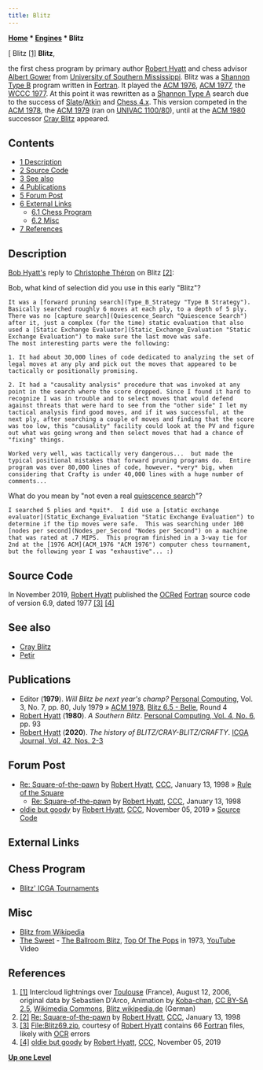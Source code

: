 ```yaml
---
title: Blitz
---
```

**[Home](Home "Home") * [Engines](Engines "Engines") * Blitz**

\[ Blitz <a id="cite-note-1" href="#cite-ref-1">[1]</a>
**Blitz**,

the first chess program by primary author [Robert Hyatt](Robert_Hyatt "Robert Hyatt") and chess advisor [Albert Gower](Albert_Gower "Albert Gower") from [University of Southern Mississippi](University_of_Southern_Mississippi "University of Southern Mississippi"). Blitz was a [Shannon Type B](Type_B_Strategy "Type B Strategy") program written in [Fortran](Fortran "Fortran"). It played the [ACM 1976](ACM_1976 "ACM 1976"), [ACM 1977](ACM_1977 "ACM 1977"), the [WCCC 1977](WCCC_1977 "WCCC 1977"). At this point it was rewritten as a [Shannon Type A](Type_A_Strategy "Type A Strategy") search due to the success of [Slate](David_Slate "David Slate")/[Atkin](Larry_Atkin "Larry Atkin") and [Chess 4.x](</Chess_(Program)#Chess_4.0_-_4.9> "Chess (Program)"). This version competed in the [ACM 1978](ACM_1978 "ACM 1978"), the [ACM 1979](ACM_1979 "ACM 1979") (ran on [UNIVAC 1100/80](UNIVAC_1100 "UNIVAC 1100")), until at the [ACM 1980](ACM_1980 "ACM 1980") successor [Cray Blitz](Cray_Blitz "Cray Blitz") appeared.

## Contents

- [1 Description](#description)
- [2 Source Code](#source-code)
- [3 See also](#see-also)
- [4 Publications](#publications)
- [5 Forum Post](#forum-post)
- [6 External Links](#external-links)
  - [6.1 Chess Program](#chess-program)
  - [6.2 Misc](#misc)
- [7 References](#references)

## Description

[Bob Hyatt's](Robert_Hyatt "Robert Hyatt") reply to [Christophe Théron](Christophe_Th%C3%A9ron "Christophe Théron") on Blitz <a id="cite-note-2" href="#cite-ref-2">[2]</a>:

Bob, what kind of selection did you use in this early "Blitz"?

```
It was a [forward pruning search](Type_B_Strategy "Type B Strategy").  Basically searched roughly 6 moves at each ply, to a depth of 5 ply.  There was no [capture search](Quiescence_Search "Quiescence Search") after it, just a complex (for the time) static evaluation that also used a [Static Exchange Evaluator](Static_Exchange_Evaluation "Static Exchange Evaluation") to make sure the last move was safe. 
The most interesting parts were the following:

```

```
1. It had about 30,000 lines of code dedicated to analyzing the set of legal moves at any ply and pick out the moves that appeared to be tactically or positionally promising.

```

```
2. It had a "causality analysis" procedure that was invoked at any point in the search where the score dropped. Since I found it hard to recognize I was in trouble and to select moves that would defend against threats that were hard to see from the "other side" I let my tactical analysis find good moves, and if it was successful, at the next ply, after searching a couple of moves and finding that the score was too low, this "causality" facility could look at the PV and figure out what was going wrong and then select moves that had a chance of "fixing" things.

```

```
Worked very well, was tactically very dangerous...  but made the typical positional mistakes that forward pruning programs do.  Entire program was over 80,000 lines of code, however. *very* big, when considering that Crafty is under 40,000 lines with a huge number of comments... 

```

What do you mean by "not even a real [quiescence search](Quiescence_Search "Quiescence Search")"?

```
I searched 5 plies and *quit*.  I did use a [static exchange evaluator](Static_Exchange_Evaluation "Static Exchange Evaluation") to determine if the tip moves were safe.  This was searching under 100 [nodes per second](Nodes_per_Second "Nodes per Second") on a machine that was rated at .7 MIPS.  This program finished in a 3-way tie for 2nd at the [1976 ACM](ACM_1976 "ACM 1976") computer chess tournament, but the following year I was "exhaustive"... :) 

```

## Source Code

In November 2019, [Robert Hyatt](Robert_Hyatt "Robert Hyatt") published the [OCRed](https://en.wikipedia.org/wiki/Optical_character_recognition) [Fortran](Fortran "Fortran") source code of version 6.9, dated 1977 <a id="cite-note-3" href="#cite-ref-3">[3]</a> <a id="cite-note-4" href="#cite-ref-4">[4]</a>

## See also

- [Cray Blitz](Cray_Blitz "Cray Blitz")
- [Petir](Petir "Petir")

## Publications

- Editor (**1979**). *Will Blitz be next year's champ?* [Personal Computing](Personal_Computing "Personal Computing"), Vol. 3, No. 7, pp. 80, July 1979 » [ACM 1978](ACM_1978 "ACM 1978"), [Blitz 6.5 - Belle](Belle#Blitz "Belle"), Round 4
- [Robert Hyatt](Robert_Hyatt "Robert Hyatt") (**1980**). *A Southern Blitz*. [Personal Computing, Vol. 4, No. 6](Personal_Computing#4_6 "Personal Computing"), pp. 93
- [Robert Hyatt](Robert_Hyatt "Robert Hyatt") (**2020**). *The history of BLITZ/CRAY-BLITZ/CRAFTY*. [ICGA Journal, Vol. 42, Nos. 2-3](ICGA_Journal#42_23 "ICGA Journal")

## Forum Post

- [Re: Square-of-the-pawn](https://www.stmintz.com/ccc/index.php?id=14009) by [Robert Hyatt](Robert_Hyatt "Robert Hyatt"), [CCC](CCC "CCC"), January 13, 1998 » [Rule of the Square](Rule_of_the_Square "Rule of the Square")
  - [Re: Square-of-the-pawn](https://www.stmintz.com/ccc/index.php?id=14031) by [Robert Hyatt](Robert_Hyatt "Robert Hyatt"), [CCC](CCC "CCC"), January 13, 1998
- [oldie but goody](http://www.talkchess.com/forum3/viewtopic.php?f=7&t=72255) by [Robert Hyatt](Robert_Hyatt "Robert Hyatt"), [CCC](CCC "CCC"), November 05, 2019 » [Source Code](#source-code)

## External Links

## Chess Program

- [Blitz' ICGA Tournaments](https://www.game-ai-forum.org/icga-tournaments/program.php?id=435)

## Misc

- [Blitz from Wikipedia](https://en.wikipedia.org/wiki/Blitz)
- [The Sweet](Category:The_Sweet "Category:The Sweet") - [The Ballroom Blitz](https://en.wikipedia.org/wiki/The_Ballroom_Blitz), [Top Of The Pops](https://en.wikipedia.org/wiki/Top_of_the_Pops) in 1973, [YouTube](https://en.wikipedia.org/wiki/YouTube) Video

## References

1. <a id="cite-ref-1" href="#cite-note-1">[1]</a> Intercloud lightnings over [Toulouse](https://en.wikipedia.org/wiki/Toulouse) (France), August 12, 2006, original data by Sebastien D'Arco, Animation by [Koba-chan](https://commons.wikimedia.org/wiki/User:Koba-chan), [CC BY-SA 2.5](https://creativecommons.org/licenses/by-sa/2.5/), [Wikimedia Commons](https://de.wikipedia.org/wiki/Wikimedia_Commons), [Blitz wikipedia.de](http://de.wikipedia.org/wiki/Blitz) (German)
1. <a id="cite-ref-2" href="#cite-note-2">[2]</a> [Re: Square-of-the-pawn](http://www.stmintz.com/ccc/index.php?id=14031) by [Robert Hyatt](Robert_Hyatt "Robert Hyatt"), [CCC](CCC "CCC"), January 13, 1998
1. <a id="cite-ref-3" href="#cite-note-3">[3]</a> [File:Blitz69.zip](File:Blitz69.zip "File:Blitz69.zip"), courtesy of [Robert Hyatt](Robert_Hyatt "Robert Hyatt") contains 66 [Fortran](Fortran "Fortran") files, likely with [OCR](https://en.wikipedia.org/wiki/Optical_character_recognition) errors
1. <a id="cite-ref-4" href="#cite-note-4">[4]</a> [oldie but goody](http://www.talkchess.com/forum3/viewtopic.php?f=7&t=72255) by [Robert Hyatt](Robert_Hyatt "Robert Hyatt"), [CCC](CCC "CCC"), November 05, 2019

**[Up one Level](Engines "Engines")**

